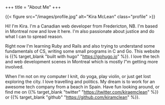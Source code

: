 +++
title = "About Me"
+++

{{< figure src="/images/profile.jpg" alt="Kira McLean" class="profile" >}}

Hi! I'm Kira. I'm a Canadian web developer from Fredericton, NB. I'm based in Montreal now and love it here. I'm also passionate about justice and do what I can to spread reason.

Right now I'm learning Ruby and Rails and also trying to understand some fundamentals of CS, writing some small programs in C and Go. This website is {{% target_blank "built with hugo" "https://gohugo.io" %}}. I love the tech and web development scenes in Montreal which is mostly I"m getting more involved.

When I'm not on my computer I knit, do yoga, play violin, or just get lost exploring the city. I love travelling and politics. My dream is to work for an awesome tech company from a beach in Spain. Have fun looking around, or find me on {{% target_blank "twitter" "https://twitter.com/kiraemclean" %}} or {{% target_blank "github" "https://github.com/kiramclean" %}}.
